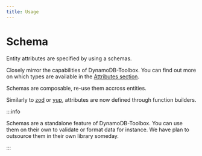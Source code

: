```yaml
---
title: Usage
---
```


# Schema

Entity attributes are specified by using a schemas.

Closely mirror the capabilities of DynamoDB-Toolbox. You can find out more on which types are available in the [Attributes section](/docs/schemas-and-attributes).

Schemas are composable, re-use them accross entities.

Similarly to [zod](https://github.com/colinhacks/zod) or [yup](https://github.com/jquense/yup), attributes are now defined through function builders.

:::info

Schemas are a standalone feature of DynamoDB-Toolbox. You can use them on their own to validate or format data for instance. We have plan to outsource them in their own library someday.

:::
